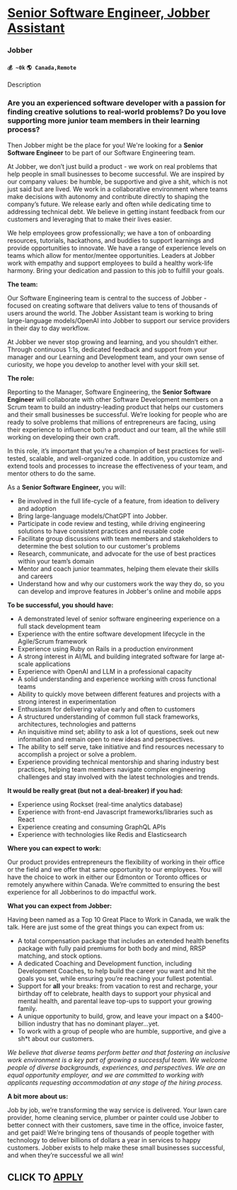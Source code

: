 # [Senior Software Engineer, Jobber Assistant](https://www.remotewlb.com/apply/senior-software-engineer-jobber-assistant-61589)  
### Jobber  
#### `💰 ~0k` `🌎 Canada,Remote`  

Description

### **Are you an experienced software developer with a passion for finding creative solutions to real-world problems? Do you love supporting more junior team members in their learning process?**

Then Jobber might be the place for you! We're looking for a **Senior Software Engineer** to be part of our Software Engineering team.

At Jobber, we don’t just build a product - we work on real problems that help people in small businesses to become successful. We are inspired by our company values: be humble, be supportive and give a shit, which is not just said but are lived. We work in a collaborative environment where teams make decisions with autonomy and contribute directly to shaping the company’s future. We release early and often while dedicating time to addressing technical debt. We believe in getting instant feedback from our customers and leveraging that to make their lives easier.

We help employees grow professionally; we have a ton of onboarding resources, tutorials, hackathons, and buddies to support learnings and provide opportunities to innovate. We have a range of experience levels on teams which allow for mentor/mentee opportunities. Leaders at Jobber work with empathy and support employees to build a healthy work-life harmony. Bring your dedication and passion to this job to fulfill your goals.

**The team:**

Our Software Engineering team is central to the success of Jobber - focused on creating software that delivers value to tens of thousands of users around the world. The Jobber Assistant team is working to bring large-language models/OpenAI into Jobber to support our service providers in their day to day workflow.

At Jobber we never stop growing and learning, and you shouldn’t either. Through continuous 1:1s, dedicated feedback and support from your manager and our Learning and Development team, and your own sense of curiosity, we hope you develop to another level with your skill set.

**The role:**

Reporting to the Manager, Software Engineering, the **Senior Software Engineer** will collaborate with other Software Development members on a Scrum team to build an industry-leading product that helps our customers and their small businesses be successful. We’re looking for people who are ready to solve problems that millions of entrepreneurs are facing, using their experience to influence both a product and our team, all the while still working on developing their own craft.

In this role, it’s important that you’re a champion of best practices for well-tested, scalable, and well-organized code. In addition, you customize and extend tools and processes to increase the effectiveness of your team, and mentor others to do the same.

As a **Senior Software Engineer,** you will:

  * Be involved in the full life-cycle of a feature, from ideation to delivery and adoption
  * Bring large-language models/ChatGPT into Jobber. 
  * Participate in code review and testing, while driving engineering solutions to have consistent practices and reusable code
  * Facilitate group discussions with team members and stakeholders to determine the best solution to our customer's problems
  * Research, communicate, and advocate for the use of best practices within your team’s domain
  * Mentor and coach junior teammates, helping them elevate their skills and careers
  * Understand how and why our customers work the way they do, so you can develop and improve features in Jobber's online and mobile apps

**To be successful, you should have:**

  * A demonstrated level of senior software engineering experience on a full stack development team
  * Experience with the entire software development lifecycle in the Agile/Scrum framework
  * Experience using Ruby on Rails in a production environment
  * A strong interest in AI/ML and building integrated software for large at-scale applications
  * Experience with OpenAI and LLM in a professional capacity 
  * A solid understanding and experience working with cross functional teams
  * Ability to quickly move between different features and projects with a strong interest in experimentation
  * Enthusiasm for delivering value early and often to customers
  * A structured understanding of common full stack frameworks, architectures, technologies and patterns
  * An inquisitive mind set; ability to ask a lot of questions, seek out new information and remain open to new ideas and perspectives.
  * The ability to self serve, take initiative and find resources necessary to accomplish a project or solve a problem.
  * Experience providing technical mentorship and sharing industry best practices, helping team members navigate complex engineering challenges and stay involved with the latest technologies and trends.

**It would be really great (but not a deal-breaker) if you had:**

  * Experience using Rockset (real-time analytics database)
  * Experience with front-end Javascript frameworks/libraries such as React
  * Experience creating and consuming GraphQL APIs
  * Experience with technologies like Redis and Elasticsearch

**Where you can expect to work:**

Our product provides entrepreneurs the flexibility of working in their office or the field and we offer that same opportunity to our employees. You will have the choice to work in either our Edmonton or Toronto offices or remotely anywhere within Canada. We’re committed to ensuring the best experience for all Jobberinos to do impactful work.

 **What you can expect from Jobber:**

Having been named as a Top 10 Great Place to Work in Canada, we walk the talk. Here are just some of the great things you can expect from us:

  * A total compensation package that includes an extended health benefits package with fully paid premiums for both body and mind, RRSP matching, and stock options.
  * A dedicated Coaching and Development function, including Development Coaches, to help build the career you want and hit the goals you set, while ensuring you’re reaching your fullest potential.
  * Support for **all** your breaks: from vacation to rest and recharge, your birthday off to celebrate, health days to support your physical and mental health, and parental leave top-ups to support your growing family.
  * A unique opportunity to build, grow, and leave your impact on a $400-billion industry that has no dominant player...yet.
  * To work with a group of people who are humble, supportive, and give a sh*t about our customers. 

_We believe that diverse teams perform better and that fostering an inclusive work environment is a key part of growing a successful team. We welcome people of diverse backgrounds, experiences, and perspectives. We are an equal opportunity employer, and we are committed to working with applicants requesting accommodation at any stage of the hiring process._

**A bit more about us:**

Job by job, we’re transforming the way service is delivered. Your lawn care provider, home cleaning service, plumber or painter could use Jobber to better connect with their customers, save time in the office, invoice faster, and get paid! We’re bringing tens of thousands of people together with technology to deliver billions of dollars a year in services to happy customers. Jobber exists to help make these small businesses successful, and when they’re successful we all win!

  
## CLICK TO [APPLY](https://www.remotewlb.com/apply/senior-software-engineer-jobber-assistant-61589)


